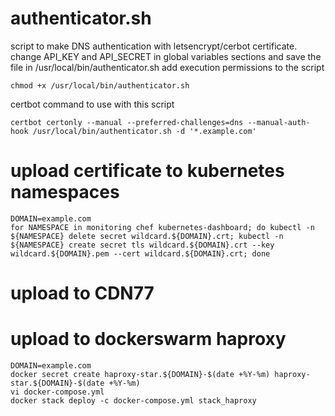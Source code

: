 # authenticator.sh
script to make DNS authentication with letsencrypt/cerbot certificate.
change API_KEY and API_SECRET in global variables sections and save the file in /usr/local/bin/authenticator.sh
add execution permissions to the script

```
chmod +x /usr/local/bin/authenticator.sh
```

certbot command to use with this script

```
certbot certonly --manual --preferred-challenges=dns --manual-auth-hook /usr/local/bin/authenticator.sh -d '*.example.com'
```

# upload certificate to kubernetes namespaces

```
DOMAIN=example.com
for NAMESPACE in monitoring chef kubernetes-dashboard; do kubectl -n ${NAMESPACE} delete secret wildcard.${DOMAIN}.crt; kubectl -n ${NAMESPACE} create secret tls wildcard.${DOMAIN}.crt --key wildcard.${DOMAIN}.pem --cert wildcard.${DOMAIN}.crt; done
```

# upload to CDN77

# upload to dockerswarm haproxy

```
DOMAIN=example.com
docker secret create haproxy-star.${DOMAIN}-$(date +%Y-%m) haproxy-star.${DOMAIN}-$(date +%Y-%m)
vi docker-compose.yml
docker stack deploy -c docker-compose.yml stack_haproxy
```
